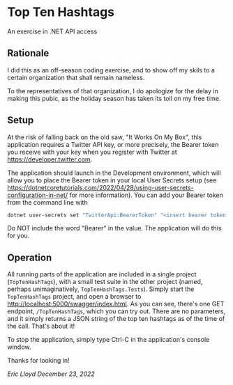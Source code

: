 # Top Ten Hashtags

An exercise in .NET API access

## Rationale

I did this as an off-season coding exercise, and to show off my skils to a certain organization that shall remain nameless.

To the representatives of that organization, I do apologize for the delay in making this pubic, as the holiday season has taken its toll on my free time.

## Setup

At the risk of falling back on the old saw, "It Works On My Box", this application requires a Twitter API key, or more precisely, the Bearer token you receive with your key when you register with Twitter at <https://developer.twitter.com>.

The application should launch in the Development environment, which will allow you to place the Bearer token in your local User Secrets setup (see <https://dotnetcoretutorials.com/2022/04/28/using-user-secrets-configuration-in-net/> for more information). You can add your Bearer token from the command line with

```bash
dotnet user-secrets set "TwitterApi:BearerToken" "<insert bearer token here>"
```

Do NOT include the word "Bearer" in the value. The application will do this for you.

## Operation

All running parts of the application are included in a single project (`TopTenHashTags`), with a small test suite in the other project (named, perhaps unimaginatively, `TopTenHashTags.Tests`). Simply start the `TopTenHashTags` project, and open a browser to <http://localhost:5000/swagger/index.html>. As you can see, there's one GET endpoint, `/TopTenHashTags`, which you can try out. There are no parameters, and it simply returns a JSON string of the top ten hashtags as of the time of the call. That's about it!

To stop the application, simply type Ctrl-C in the application's console window.

Thanks for looking in!

_Eric Lloyd_
_December 23, 2022_
